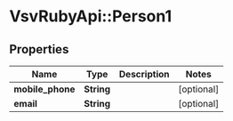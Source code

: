 # VsvRubyApi::Person1

## Properties
Name | Type | Description | Notes
------------ | ------------- | ------------- | -------------
**mobile_phone** | **String** |  | [optional] 
**email** | **String** |  | [optional] 


